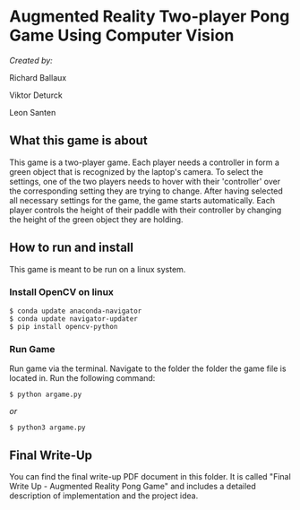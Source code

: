 # Augmented Reality Two-player Pong Game Using Computer Vision
_Created by:_

Richard Ballaux

Viktor Deturck

Leon Santen

## What this game is about
This game is a two-player game. Each player needs a controller in form a green object that is recognized by the laptop's camera.
To select the settings, one of the two players needs to hover with their 'controller' over the corresponding setting they are trying to change. After having selected all necessary settings for the game, the game starts automatically.
Each player controls the height of their paddle with their controller by changing the height of the green object they are holding.

## How to run and install
This game is meant to be run on a linux system.

### Install OpenCV  on linux
```
$ conda update anaconda-navigator
$ conda update navigator-updater
$ pip install opencv-python
```
### Run Game
Run game via the terminal. Navigate to the folder the folder the game file is located in.
Run the following command:
```
$ python argame.py
```
_or_
```
$ python3 argame.py
```

## Final Write-Up
You can find the final write-up PDF document in this folder. It is called "Final Write Up - Augmented Reality Pong Game" and includes a detailed description of implementation and the project idea. 
